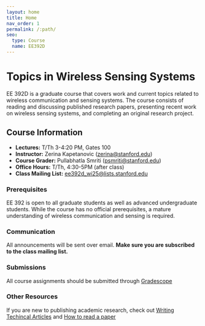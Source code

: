 ```yaml
---
layout: home
title: Home
nav_order: 1
permalink: /:path/
seo:
  type: Course
  name: EE392D
---
```


# Topics in Wireless Sensing Systems

EE 392D is a graduate course that covers work and current topics related to wireless communication and sensing systems. The course consists of reading and discussing published research papers, presenting recent work on wireless sensing systems, and completing an original research project. 

## Course Information
- **Lectures:** T/Th 3-4:20 PM, Gates 100
- **Instructor:** Zerina Kapetanovic (zerina@stanford.edu)
- **Course Grader:** Pullabhatla Smriti (psmriti@stanford.edu)
- **Office Hours:** T/Th, 4:30-5PM (after class)
- **Class Mailing List:**  ee392d_wi25@lists.stanford.edu

### Prerequisites
EE 392 is open to all graduate students as well as advanced undergraduate students. While the course has no official prerequisites, a mature understanding of wireless communication and sensing is required. 

### Communication
All announcements will be sent over email. **Make sure you are subscribed to the class mailing list.**

### Submissions
All course assignments should be submitted through [Gradescope](https://www.gradescope.com/courses/901342)

### Other Resources
If you are new to publishing academic research, check out [Writing Techincal Articles](https://www.cs.columbia.edu/~hgs/etc/writing-style.html) and [How to read a paper](http://ccr.sigcomm.org/online/files/p83-keshavA.pdf)